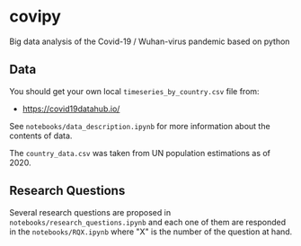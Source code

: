 # covipy
Big data analysis of the Covid-19 / Wuhan-virus pandemic based on python


## Data
You should get your own local `timeseries_by_country.csv` file from:
  - https://covid19datahub.io/

See `notebooks/data_description.ipynb` for more information about the contents of data.

The `country_data.csv` was taken from UN population estimations as of 2020.


## Research Questions
Several research questions are proposed in `notebooks/research_questions.ipynb` and each one of them are responded in the `notebooks/RQX.ipynb` where "X" is the number of the question at hand.
